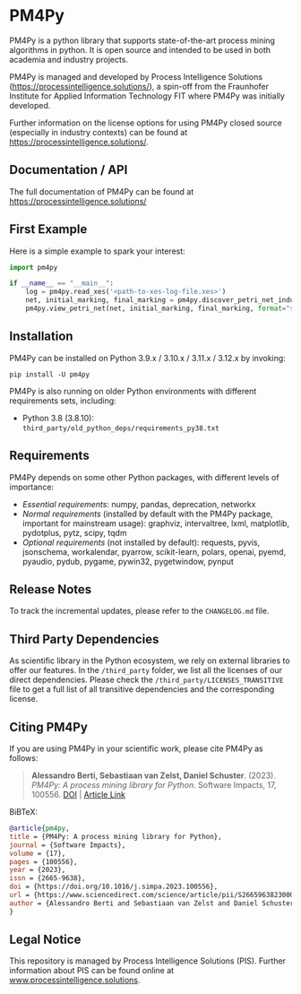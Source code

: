 # PM4Py
PM4Py is a python library that supports state-of-the-art process mining algorithms in python. 
It is open source and intended to be used in both academia and industry projects.

PM4Py is managed and developed by Process Intelligence Solutions (https://processintelligence.solutions/),
a spin-off from the Fraunhofer Institute for Applied Information Technology FIT where PM4Py was initially developed.

Further information on the license options for using PM4Py closed source (especially in industry contexts) can be found at https://processintelligence.solutions/.


## Documentation / API
The full documentation of PM4Py can be found at https://processintelligence.solutions/

## First Example
Here is a simple example to spark your interest:

```python
import pm4py

if __name__ == "__main__":
    log = pm4py.read_xes('<path-to-xes-log-file.xes>')
    net, initial_marking, final_marking = pm4py.discover_petri_net_inductive(log)
    pm4py.view_petri_net(net, initial_marking, final_marking, format="svg")
```

## Installation
PM4Py can be installed on Python 3.9.x / 3.10.x / 3.11.x / 3.12.x by invoking:

`pip install -U pm4py`

PM4Py is also running on older Python environments with different requirements sets, including:
- Python 3.8 (3.8.10): `third_party/old_python_deps/requirements_py38.txt`

## Requirements
PM4Py depends on some other Python packages, with different levels of importance:
* *Essential requirements*: numpy, pandas, deprecation, networkx
* *Normal requirements* (installed by default with the PM4Py package, important for mainstream usage): graphviz, intervaltree, lxml, matplotlib, pydotplus, pytz, scipy, tqdm
* *Optional requirements* (not installed by default): requests, pyvis, jsonschema, workalendar, pyarrow, scikit-learn, polars, openai, pyemd, pyaudio, pydub, pygame, pywin32, pygetwindow, pynput

## Release Notes
To track the incremental updates, please refer to the `CHANGELOG.md` file.

## Third Party Dependencies
As scientific library in the Python ecosystem, we rely on external libraries to offer our features.
In the `/third_party` folder, we list all the licenses of our direct dependencies.
Please check the `/third_party/LICENSES_TRANSITIVE` file to get a full list of all transitive dependencies and the corresponding license.

## Citing PM4Py
If you are using PM4Py in your scientific work, please cite PM4Py as follows:

> **Alessandro Berti, Sebastiaan van Zelst, Daniel Schuster**. (2023). *PM4Py: A process mining library for Python*. Software Impacts, 17, 100556. [DOI](https://doi.org/10.1016/j.simpa.2023.100556) | [Article Link](https://www.sciencedirect.com/science/article/pii/S2665963823000933)

BiBTeX:

```bibtex
@article{pm4py,  
title = {PM4Py: A process mining library for Python},  
journal = {Software Impacts},  
volume = {17},  
pages = {100556},  
year = {2023},  
issn = {2665-9638},  
doi = {https://doi.org/10.1016/j.simpa.2023.100556},  
url = {https://www.sciencedirect.com/science/article/pii/S2665963823000933},  
author = {Alessandro Berti and Sebastiaan van Zelst and Daniel Schuster},  
}
```

## Legal Notice

This repository is managed by Process Intelligence Solutions (PIS). Further information about PIS can be found online at www.processintelligence.solutions.